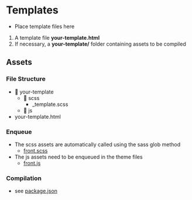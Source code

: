 # Templates

- Place template files here

1. A template file **your-template.html**
2. If necessary, a **your-template/** folder containing assets to be compiled

## Assets

### File Structure

- 📂 your-template
  - 📂 scss
    - \_template.scss
  - 📂 js
- your-template.html

### Enqueue

- The scss assets are automatically called using the sass glob method
  - [front.scss](../assets/styles/front.scss)
- The js assets need to be enqueued in the theme files
  - [front.js](../assets/scripts/front.js)

### Compilation

- see [package.json](../package.json)
